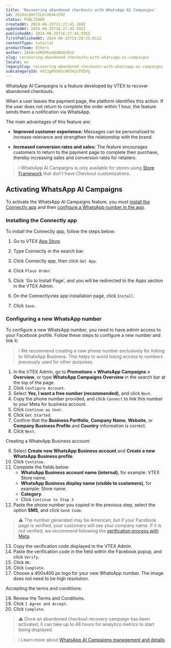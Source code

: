 ```yaml
---
title: 'Recovering abandoned checkouts with WhatsApp AI Campaigns'
id: 20i0zLQHt72LKzVEmk1CRZ
status: PUBLISHED
createdAt: 2024-06-25T11:27:41.160Z
updatedAt: 2024-06-25T16:27:45.935Z
publishedAt: 2024-06-25T16:27:45.935Z
firstPublishedAt: 2024-06-25T15:29:15.011Z
contentType: tutorial
productTeam: Others
author: 2AhArvGNSPKwUAd8GOz0iU
slug: recovering-abandoned-checkouts-with-whatsapp-ai-campaigns
locale: en
legacySlug: recovering-abandoned-checkouts-with-whatsapp-ai-campaigns
subcategoryId: 4SC2gPmUH3cHD5HjGfQ5Vg
---
```


WhatsApp AI Campaigns is a feature developed by VTEX to recover abandoned checkouts.

When a user leaves the payment page, the platform identifies this action. If the user does not return to complete the order within 1 hour, the feature sends them a notification via WhatsApp.

The main advantages of this feature are:

- **Improved customer experience:** Messages can be personalized to increase relevance and strengthen the relationship with the brand.

- **Increased conversion rates and sales:** The feature encourages customers to return to the payment page to complete their purchase, thereby increasing sales and conversion rates for retailers.

>ℹ️ WhatsApp AI Campaigns is only available for stores using [Store Framework](https://help.vtex.com/tracks/store-development--3fHF3GIjK8UugnQKIakpl9/5DTcawNjc5MovtD7HNqURl#store-framework) that don't have Checkout customizations.

## Activating WhatsApp AI Campaigns

To activate the WhatsApp AI Campaigns feature, you must [install the Connectly app](#installing-conectly-app) and then [configure a WhatsApp number in the app](#configuring-new-whatsapp-number).

### Installing the Connectly app

To install the Connectly app, follow the steps below:

1. Go to VTEX [App Store](https://apps.vtex.com/).

2. Type Connectly in the search bar.

3. Click Connectly app, then click `Get App`.

4. Click `Place Order`.

5. Click `Go to Install Page', and you will be redirected to the Apps section in the VTEX Admin.

6. On the Connectlyvtex app installation page, click `Install`.

7. Click `Save`.

### Configuring a new WhatsApp number

To configure a new WhatsApp number, you need to have admin access to your Facebook profile. Follow these steps to configure a new number and link it:

>ℹ️ We recommend creating a new phone number exclusively for linking to WhatsApp Business. This helps to avoid losing access to numbers previously used for other purposes.

<ol start="1">
  <li>In the VTEX Admin, go to <strong>Promotions &gt; WhatsApp Campaigns &gt; Overview</strong>, or type <strong>WhatsApp Campaigns Overview</strong> in the search bar at the top of the page.</li>
  <li>Click <code>Configure Account</code>.</li>
  <li>Select <strong>Yes, I want a free number (recommended)</strong>, and click <code>Next</code>.</li>
  <li>Copy the phone number provided, and click <code>Connect</code> to link this number to your Meta for business account.</li>
  <li>Click <code>Continue as User</code>.</li>
  <li>Click <code>Get Started</code>.</li>
  <li>Confirm that the <strong>Business Portfolio</strong>, <strong>Company Name</strong>, <strong>Website</strong>, or <strong>Company Business Profile</strong> and <strong>Country</strong> information is correct.</li>
  <li>Click <code>Next</code>.</li>
</ol>

<p>Creating a WhatsApp Business account:</p>

<ol start="9">
  <li>Select <strong>Create new WhatsApp Business account</strong> and <strong>Create a new WhatsApp Business profile</strong>.</li>
  <li>Click <code>Continue</code>.</li>
  <li>Complete the fields below:
    <ul>
      <li><strong>WhatsApp Business account name (internal)</strong>, for example: VTEX Store name.</li>
      <li><strong>WhatsApp Business display name (visible to customers)</strong>, for example: Store name.</li>
      <li><strong>Category</strong>.</li>
      <li>Click <code>Continue to Step 3</code></li>
    </ul>
  </li>
  <li>Paste the phone number you copied in the previous step, select the option <strong>SMS</strong>, and click <code>Send Code</code>.</li>
</ol>

>⚠️ The number generated may be American, but if your Facebook page is verified, your customers will see your company name. If it is not verified, we recommend following the [verification process with Meta](https://www.facebook.com/business/help/2058515294227817?id=180505742745347).

<ol start="13">
  <li>Copy the verification code displayed in the VTEX Admin.</li>
  <li>Paste the verification code in the field within the Facebook popup, and click <code>Verify</code>.</li>
  <li>Click <code>OK</code>.</li>
  <li>Click <code>Complete</code>.</li>
  <li>Choose a 400x400 px logo for your new WhatsApp number. The image does not need to be high resolution.</li>
</ol>

<p>Accepting the terms and conditions:</p>

<ol start="18">
  <li>Review the Terms and Conditions.</li>
  <li>Click <code>I Agree and Accept</code>.</li>
  <li>Click <code>Complete</code>.</li>
</ol>

>⚠️ Once an abandoned checkout recovery campaign has been activated, it can take up to 48 hours for analytics metrics to start being displayed.

>ℹ️ Learn more about [WhatsApp AI Campaigns management and details](https://help.vtex.com/en/tutorial/gerenciamento-e-detalhes-do-whatsapp-ai-campaigns--q9JqDErMqGV4zvsYqkD4s).

